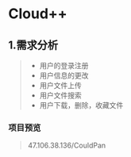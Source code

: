 # Cloud++
## 1.需求分析
  > * 用户的登录注册 
  > * 用户信息的更改
  > * 用户文件上传
  > * 用户文件搜索
  > * 用户下载，删除，收藏文件












### 项目预览
  > 47.106.38.136/CouldPan
